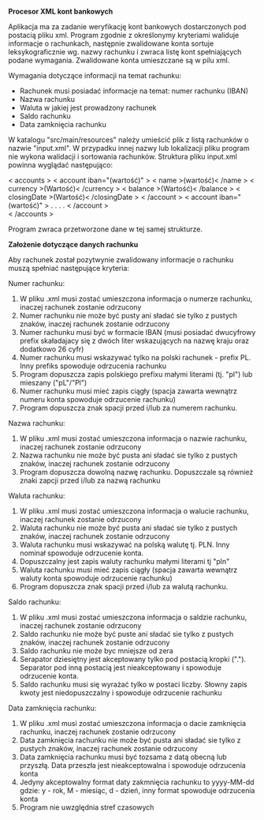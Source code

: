 <b><strong>Procesor XML kont bankowych</strong></b>

Aplikacja ma za zadanie weryfikację kont bankowych dostarczonych pod postacią pliku xml.
Program zgodnie z określonymy kryteriami waliduje informacje o rachunkach, następnie zwalidowane konta sortuje leksykograficznie wg. nazwy rachunku i zwraca listę kont spełniających podane wymagania.
Zwalidowane konta umieszczane są w pilu xml.

Wymagania dotyczące informacji na temat rachunku:
- Rachunek musi posiadać informacje na temat: numer rachunku (IBAN)
- Nazwa rachunku
- Waluta w jakiej jest prowadzony rachunek
- Saldo rachunku
- Data zamknięcia rachunku

W katalogu "src/main/resources" należy umieścić plik z listą rachunków o nazwie "input.xml". W przypadku innej nazwy lub lokalizacji pliku program nie wykona walidacji i sortowania rachunków.
Struktura pliku input.xml powinna wyglądać następująco:

< accounts >
	< account iban="(wartość)" >
		< name >(wartość)< /name >
		< currency >(Wartość)< /currency >
		< balance >(Wartość)< /balance >
		< closingDate >(Wartość)< /closingDate >
	< /account >
	< account iban="(wartość)" >
    	.
	    .
	    .
	    .
	< /account >   
< /accounts >

Program zwraca przetworzone dane w tej samej strukturze.

<b>Założenie dotyczące danych rachunku</b>

Aby rachunek został pozytwynie zwalidowany informacje o rachunku muszą spełniać następujące kryteria:

Numer rachunku:
1. W pliku .xml musi zostać umieszczona informacja o numerze rachunku, inaczej rachunek zostanie odrzucony
2. Numer rachunku nie może być pusty ani sładać sie tylko z pustych znaków, inaczej rachunek zostanie odrzucony
3. Numer rachunku musi być w formacie IBAN (musi posiadać dwucyfrowy prefix skaładajacy się z dwóch liter wskazujących na nazwę kraju oraz dodatkowo 26 cyfr)
4. Numer rachunku musi wskazywać tylko na polski rachunek - prefix PL. Inny prefiks spowoduje odrzucenia rachunku
5. Program dopuszcza zapis polskiego prefixu małymi literami (tj. "pl") lub mieszany ("pL"/"Pl")
6. Numer rachunku musi mieć zapis ciągły (spacja zawarta wewnątrz numeru konta spowoduje odrzucenie rachunku)
7. Program dopuszcza znak spacji przed i/lub za numerem rachunku.

Nazwa rachunku:
1. W pliku .xml musi zostać umieszczona informacja o nazwie rachunku, inaczej rachunek zostanie odrzucony
2. Nazwa rachunku nie może być pusta ani sładać sie tylko z pustych znaków, inaczej rachunek zostanie odrzucony
3. Program dopuszcza dowolną nazwę rachunku. Dopuszczale są również znaki zapcji przed i/lub za nazwą rachunku

Waluta rachunku:
1. W pliku .xml musi zostać umieszczona informacja o walucie rachunku, inaczej rachunek zostanie odrzucony
2. Waluta rachunku nie może być pusta ani sładać sie tylko z pustych znaków, inaczej rachunek zostanie odrzucony
3. Waluta rachunku musi wskazywać na polską walutę tj. PLN. Inny nominał spowoduje odrzucenie konta.
4. Dopuszczalny jest zapis waluty rachunku małymi literami tj "pln"
5. Waluta rachunku musi mieć zapis ciągły (spacja zawarta wewnątrz waluty konta spowoduje odrzucenie rachunku)
6. Program dopuszcza znak spacji przed i/lub za walutą rachunku.

Saldo rachunku:
1. W pliku .xml musi zostać umieszczona informacja o saldzie rachunku, inaczej rachunek zostanie odrzucony
2. Saldo rachunku nie może być puste ani sładać sie tylko z pustych znaków, inaczej rachunek zostanie odrzucony
3. Saldo rachunku nie może byc mniejsze od zera
4. Serapator dziesiętny jest akceptowany tylko pod postacią kropki ("."). Separator pod inną postacią jest nieakceptowany i spowoduje odrzucenie konta.
5. Saldo rachunku musi się wyrażać tylko w postaci liczby. Słowny zapis kwoty jest niedopuszczalny i spowoduje odrzucenie rachunku

Data zamknięcia rachunku:
1. W pliku .xml musi zostać umieszczona informacja o dacie zamknięcia rachunku, inaczej rachunek zostanie odrzucony
2. Data zamknięcia rachunku nie może być pusta ani sładać sie tylko z pustych znaków, inaczej rachunek zostanie odrzucony
3. Data zamknięcia rachunku musi być tozsama z datą obecną lub przyszłą. Data przeszła jest nieakceptowalna i spowoduje odrzucenia konta
4. Jedyny akceptowalny format daty zakmnięcia rachunku to yyyy-MM-dd gdzie: y - rok, M - miesiąc, d - dzień, inny format spowoduje odrzucenia konta
5. Program nie uwzględnia stref czasowych
